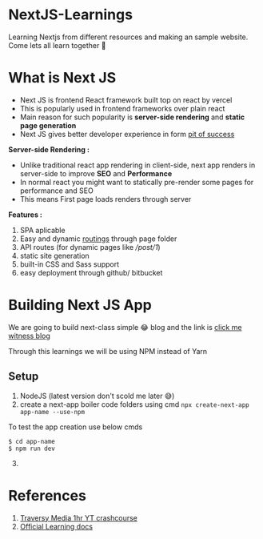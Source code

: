 # NextJS-Learnings

Learning Nextjs from different resources and making an sample website. Come lets all learn together 🤑

# What is Next JS

- Next JS is frontend React framework built top on react by vercel
- This is popularly used in frontend frameworks over plain react
- Main reason for such popularity is **server-side rendering** and **static page generation**
- Next JS gives better developer experience in form [pit of success](https://blog.codinghorror.com/falling-into-the-pit-of-success/)

**Server-side Rendering :**

- Unlike traditional react app rendering in client-side, next app renders in server-side to improve **SEO** and **Performance**
- In normal react you might want to statically pre-render some pages for performance and SEO
- This means First page loads renders through server

**Features :**

1. SPA aplicable
2. Easy and dynamic [routings](https://nextjs.org/docs/api-routes/introduction) through page folder
3. API routes (for dynamic pages like _/post/1_)
4. static site generation
5. built-in CSS and Sass support
6. easy deployment through github/ bitbucket

# Building Next JS App

We are going to build next-class simple 😂 blog and the link is [click me witness blog](#building-next-js-app)

Through this learnings we will be using NPM instead of Yarn

## Setup

1. NodeJS (latest version don't scold me later 😅)
2. create a next-app boiler code folders using cmd `npx create-next-app app-name --use-npm`

To test the app creation use below cmds

```
$ cd app-name
$ npm run dev
```

3.

# References

1. [Traversy Media 1hr YT crashcourse](https://www.youtube.com/watch?v=mTz0GXj8NN0&t=1637s)
2. [Official Learning docs](https://nextjs.org/learn/basics/create-nextjs-app)
